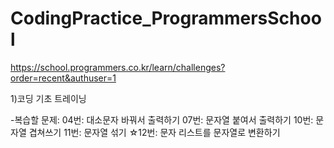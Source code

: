 # CodingPractice_ProgrammersSchool
https://school.programmers.co.kr/learn/challenges?order=recent&authuser=1

1)코딩 기초 트레이닝

-복습할 문제: 
04번: 대소문자 바꿔서 출력하기
07번: 문자열 붙여서 출력하기
10번: 문자열 겹쳐쓰기
11번: 문자열 섞기
☆12번: 문자 리스트를 문자열로 변환하기
